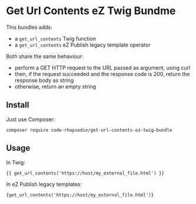 # Get Url Contents eZ Twig Bundme

This bundles adds:

- a `get_url_contents` Twig function
- a `get_url_contents` eZ Publish legacy template operator

Both share the same behaviour:

- perform a GET HTTP request to the URL passed as argument, using curl
- then, if the request succeeded and the response code is 200, return the response body as string
- otherwise, return an empty string

## Install

Just use Composer:

`composer require code-rhapsodie/get-url-contents-ez-twig-bundle`

## Usage

In Twig:

```twig
{{ get_url_contents('https://host/my_external_file.html') }}
```

In eZ Publish legacy templates:

```
{get_url_contents('https://host/my_external_file.html')}
```
